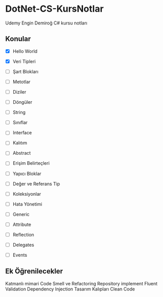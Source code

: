 # DotNet-CS-KursNotlar

Udemy Engin Demiroğ C# kursu notları


## Konular

- [x]  Hello World
- [x]  Veri Tipleri
- [ ]  Şart Blokları
- [ ]  Metotlar
- [ ]  Diziler
- [ ]  Döngüler
- [ ]  String
- [ ]  Sınıflar
- [ ]  Interface
- [ ]  Kalıtım
- [ ]  Abstract
- [ ]  Erişim Belirteçleri
- [ ]  Yapıcı Bloklar
- [ ]  Değer ve Referans Tip
- [ ]  Koleksiyonlar
- [ ]  Hata Yönetimi
- [ ]  Generic
- [ ]  Attribute
- [ ]  Reflection
- [ ]  Delegates
- [ ]  Events


## Ek Öğrenilecekler

Katmanlı mimari
Code Smell ve Refactoring
Repository implement
Fluent Validation
Dependency Injection
Tasarım Kalıpları
Clean Code